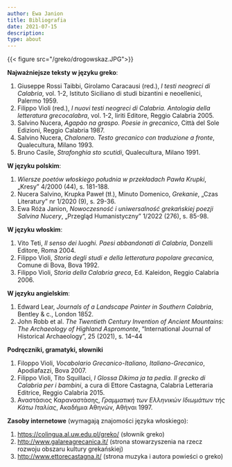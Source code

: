 ```yaml
---
author: Ewa Janion
title: Bibliografia
date: 2021-07-15
description:
type: about
---
```


{{< figure src="/greko/drogowskaz.JPG">}}

**Najważniejsze teksty w języku greko**:

1. Giuseppe Rossi Taibbi, Girolamo Caracausi (red.), *I  testi neogreci di Calabria*, vol. 1-2, Istituto Siciliano di studi bizantini e neoellenici, Palermo 1959.
2. Filippo Violi (red.), *I nuovi testi neogreci di Calabria. Antologia della letteratura grecocalabra*, vol. 1-2, Iiriti Editore, Reggio Calabria 2005. 
3. Salvino Nucera, *Agapào na graspo. Poesie in grecanico*, Città del Sole Edizioni, Reggio Calabria 1987. 
4. Salvino Nucera, *Chalonero. Testo grecanico con traduzione a fronte*, Qualecultura, Milano 1993.
5. Bruno Casile, *Strafonghia sto scutidi*,  Qualecultura, Milano 1991. 

**W języku polskim**: 

1. *Wiersze poetów włoskiego południa w przekładach Pawła Krupki*, „Kresy” 4/2000 (44), s. 181-188.
2. Nucera Salvino, Krupka Paweł (tł.), Minuto Domenico, *Grekanie*, „Czas Literatury” nr 1/2020 (9), s. 29-36.
3. Ewa Róża Janion, *Nowoczesność i uniwersalność grekańskiej poezji Salvina Nucery*, „Przegląd Humanistyczny” 1/2022 (276), s. 85-98.

**W języku włoskim**: 

1. Vito Teti, *Il senso dei luoghi. Paesi abbandonati di Calabria*, Donzelli Editore, Roma 2004.
2. Filippo Violi, *Storia degli studi e della letteratura popolare grecanica*, Comune di Bova, Bova 1992.
3. Filippo Violi, S*toria della Calabria greca*, Ed. Kaleidon, Reggio Calabria 2006. 

**W języku angielskim**: 

1. Edward Lear, *Journals of a Landscape Painter in Southern Calabria*, Bentley & c., London 1852.
2. John Robb et al. *The Twentieth Century Invention of Ancient Mountains: The Archaeology of Highland Aspromonte*, “International Journal of Historical Archaeology”, 25 (2021), s. 14–44

**Podręczniki, gramatyki, słowniki**
1. Filoppo Violi, *Vocabolario Grecanico-Italiano, Italiano-Grecanico*, Apodiafazzi, Bova 2007.
2. Filippo Violi, Tito Squillaci, *I Glossa Dikima ja ta pedia. Il grecko di Calabria per i bambini*, a cura di Ettore Castagna, Calabria Letteraria Editrice, Reggio Calabria 2015.
3. Αναστάσιος Καραναστάσης, *Γραμματική των Ελληνικών Ιδιωμάτων τής Κάτω Ιταλίας*, Ακαδήμια Αθηνών, Αθήναι 1997. 

**Zasoby internetowe** (wymagają znajomości języka włoskiego):

1. https://colingua.al.uw.edu.pl/greko/ (słownik greko)
2. http://www.galareagrecanica.it/ (strona stowarzyszenia na rzecz rozwoju obszaru kultury grekańskiej) 
3. http://www.ettorecastagna.it/ (strona muzyka i autora powieści o greko)

